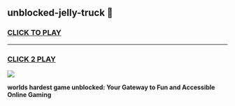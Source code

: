
## unblocked-jelly-truck 👋
<h3>
<a href="https://premium.freeplayer.one?title=unblocked-jelly-truck&ref=14F">CLICK TO PLAY</a></h3>
<hr>

<h3>
<a href="https://premium.freeplayer.one?title=unblocked-jelly-truck&ref=14F">CLICK 2 PLAY</a>
  
</h3>

<a href="https://premium.freeplayer.one?title=unblocked-jelly-truck&ref=12F/"><img src="https://clearcache.store/games.png"></a>


**worlds hardest game unblocked: Your Gateway to Fun and Accessible Online Gaming**
